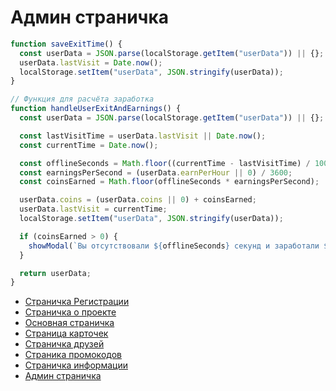 # Админ страничка

```javascript
function saveExitTime() {
  const userData = JSON.parse(localStorage.getItem("userData")) || {};
  userData.lastVisit = Date.now();
  localStorage.setItem("userData", JSON.stringify(userData));
}

// Функция для расчёта заработка
function handleUserExitAndEarnings() {
  const userData = JSON.parse(localStorage.getItem("userData")) || {};

  const lastVisitTime = userData.lastVisit || Date.now();
  const currentTime = Date.now();

  const offlineSeconds = Math.floor((currentTime - lastVisitTime) / 1000);
  const earningsPerSecond = (userData.earnPerHour || 0) / 3600;
  const coinsEarned = Math.floor(offlineSeconds * earningsPerSecond);

  userData.coins = (userData.coins || 0) + coinsEarned;
  userData.lastVisit = currentTime;
  localStorage.setItem("userData", JSON.stringify(userData));

  if (coinsEarned > 0) {
    showModal(`Вы отсутствовали ${offlineSeconds} секунд и заработали ${coinsEarned} монет!`);
  }

  return userData;
}
```

- [Страничка Регистрации](./doc/registr-auth.md)
- [Страничка о проекте](./doc/about.md)
- [Основная страничка](./doc/main.md)
- [Страница карточек](./doc/cards.md)
- [Страничка друзей](./doc/friends.md)
- [Страника промокодов](./doc/promo.md)
- [Страничка информации](./doc/airdrop.md)
- [Админ страничка](./doc/admin.md)